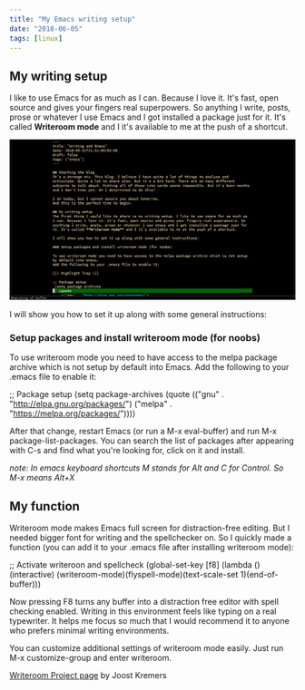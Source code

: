 ```yaml
---
title: "My Emacs writing setup"
date: "2018-06-05"
tags: [linux]
---
```


## My writing setup

I like to use Emacs for as much as I can. Because I love it. It's fast, open source and gives your fingers real superpowers. So anything I write, posts, prose or whatever I use Emacs and I got installed a package just for it. It's called **Writeroom mode** and I it's available to me at the push of a shortcut.

![wroom](/images/wroom.png)

I will show you how to set it up along with some general instructions:

### Setup packages and install writeroom mode (for noobs)

To use writeroom mode you need to have access to the melpa package archive which is not setup by default into Emacs. Add the following to your .emacs file to enable it:

;; Package setup
 (setq package-archives
 (quote
 (("gnu" . "http://elpa.gnu.org/packages/")
 ("melpa" . "https://melpa.org/packages/"))))

After that change, restart Emacs (or run a M-x eval-buffer) and run M-x package-list-packages. You can search the list of packages after appearing with C-s and find what you're looking for, click on it and install.

_note: In emacs keyboard shortcuts M stands for Alt and C for Control. So M-x means Alt+X_

## My function

Writeroom mode makes Emacs full screen for distraction-free editing. But I needed bigger font for writing and the spellchecker on. So I quickly made a function (you can add it to your .emacs file after installing writeroom mode):

;; Activate writeroon and spellcheck
 (global-set-key \[f8\] (lambda () (interactive)
 (writeroom-mode)(flyspell-mode)(text-scale-set 1)(end-of-buffer)))

Now pressing F8 turns any buffer into a distraction free editor with spell checking enabled. Writing in this environment feels like typing on a real typewriter. It helps me focus so much that I would recommend it to anyone who prefers minimal writing environments.

You can customize additional settings of writeroom mode easily. Just run M-x customize-group and enter writeroom.

[Writeroom Project page](https://github.com/joostkremers/writeroom-mode) by Joost Kremers
